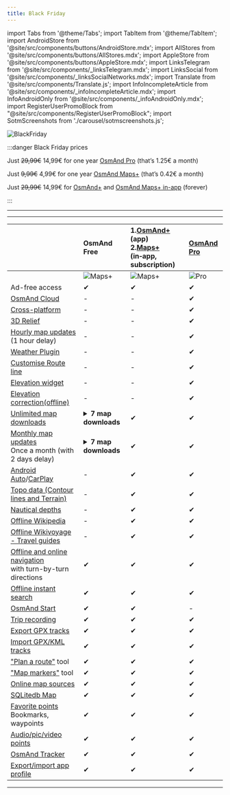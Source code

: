 ```yaml
---
title: Black Friday
---
```


import Tabs from '@theme/Tabs';
import TabItem from '@theme/TabItem';
import AndroidStore from '@site/src/components/buttons/AndroidStore.mdx';
import AllStores from '@site/src/components/buttons/AllStores.mdx';
import AppleStore from '@site/src/components/buttons/AppleStore.mdx';
import LinksTelegram from '@site/src/components/_linksTelegram.mdx';
import LinksSocial from '@site/src/components/_linksSocialNetworks.mdx';
import Translate from '@site/src/components/Translate.js';
import InfoIncompleteArticle from '@site/src/components/_infoIncompleteArticle.mdx';
import InfoAndroidOnly from '@site/src/components/_infoAndroidOnly.mdx';
import RegisterUserPromoBlock from "@site/src/components/RegisterUserPromoBlock";
import SotmScreenshots from './carousel/sotmscreenshots.js';


![BlackFriday](@site/static/img/promo/blackfriday/blackfriday_1.png)

:::danger Black Friday prices

Just <s>29,99€</s> 14,99€ for one  year [OsmAnd Pro](https://osmand.net/docs/user/purchases/android#osmand-pro) (that’s 1.25€ a month)

Just <s>9,99€</s> 4,99€ for one  year [OsmAnd Maps+](https://osmand.net/docs/user/purchases/android#maps) (that’s 0.42€ a month)

Just <s>29,99€</s> 14,99€ for [OsmAnd+](https://play.google.com/store/apps/details?id=net.osmand.plus) and [OsmAnd Maps+ in-app](https://osmand.net/docs/user/purchases/android#maps) (forever)

:::
____________

<AllStores/>

____________


||OsmAnd Free| 1.[OsmAnd+](https://osmand.net/docs/user/purchases/android.md#osmand)(app) <br/> 2.[Maps+](https://osmand.net/docs/user/purchases/android.md#maps) (in&#8209;app, subscription) | [OsmAnd Pro](https://osmand.net/docs/user/purchases/android.md#osmand-pro)|
| :------ | :------------- | :------------------ | :------------------ | 
|  | ![Maps+](@site/static/img/svg/osmand_maps.svg) | ![Maps+](@site/static/img/svg/osmand_maps_plus.svg)  |  ![Pro](@site/static/img/svg/pro_icon.svg) |
| Ad-free access | ✔ | ✔ | ✔ |
| [OsmAnd Cloud](https://osmand.net/docs/user/personal/storage.md#backup-and-restore-for-osmand-pro) | -  | -  | ✔ |
| [Cross-platform](https://osmand.net/docs/user/personal/osmand-cloud.md#cross-platform) | - | - | ✔ |
| [3D Relief](https://osmand.net/docs/user/plugins/contour-lines.md#3d-relief) | - | - | ✔ |
| [Hourly map updates](https://osmand.net/docs/user/personal/maps.md#osmand-live)<br/> (1 hour delay) | - | - | ✔ |
| [Weather Plugin](https://osmand.net/docs/user/plugins/weather.md) | - | - | ✔ |
| [Customise Route line](https://osmand.net/docs/user/navigation/guidance/map-during-navigation.md#route-line-appearance) | - | - | ✔ |
| [Elevation widget](https://osmand.net/docs/user/widgets/nav-widgets.md#elevation-widget) | - | - | ✔ |
| [Elevation correction(offline)](https://osmand.net/docs/user/map/track-context-menu.md#calculate-offline)  | - | - | ✔ |
| [Unlimited map downloads](https://osmand.net/docs/user/start-with/download-maps.md) | <details><summary>**7 map downloads**</summary>  - Map download or update is meant only download-update of a country (region) map. <br/> - *"World overview map"*, *"World altitude correction"*, *"Map fonts"* and *"Voice prompts"* are not counted as 7 possibilities to download. </details> | ✔ | ✔ |
| [Monthly map updates](https://osmand.net/docs/user/personal/maps.md#update-maps)<br/>Once a month (with 2 days delay) | <details><summary>**7 map downloads**</summary> Map update counts as download.</details> | ✔ | ✔ |
| [Android Auto](https://osmand.net/docs/user/navigation/auto-car.md)/[CarPlay](https://osmand.net/docs/user/navigation/car-play.md) | - | ✔ | ✔ |
| [Topo data (Contour lines and Terrain)](https://osmand.net/docs/user/plugins/contour-lines.md) | - | ✔ | ✔ |
| [Nautical depths](https://osmand.net/docs/user/plugins/nautical-charts.md) | - | ✔ | ✔ |
| [Offline Wikipedia](https://osmand.net/docs/user/plugins/wikipedia.md) | - | ✔ | ✔ |
| [Offline Wikivoyage - Travel guides](https://osmand.net/docs/user/plan-route/travel-guides.md)| - | ✔ | ✔ |
| [Offline and online navigation](https://osmand.net/docs/user/navigation/index.md)<br/>with turn-by-turn directions | ✔ | ✔ | ✔ |
| [Offline instant search](https://osmand.net/docs/user/search/index.md) | ✔ | ✔ | ✔ |
| [OsmAnd Start](https://osmand.net/docs/user/personal/osmand-cloud.md#osmand-start) | ✔ | ✔ | - |
| [Trip recording](https://osmand.net/docs/user/plugins/trip-recording.md) | ✔ | ✔ | ✔ |
| [Export GPX tracks](https://osmand.net/docs/user/personal/tracks.md#export-track) | ✔ | ✔ | ✔ |
| [Import GPX/KML tracks](https://osmand.net/docs/user/personal/tracks.md#import-track) | ✔ | ✔ | ✔ |
| ["Plan a route"](https://osmand.net/docs/user/plan-route/create-route.md) tool | ✔ | ✔ | ✔ |
| ["Map markers"](https://osmand.net/docs/user/personal/markers.md) tool | ✔ | ✔ | ✔ |
| [Online map sources](https://osmand.net/docs/user/plugins/online-map.md) | ✔ | ✔ | ✔ | 
| [SQLitedb Map](https://osmand.net/docs/user/map/raster-maps.md#manage-raster-maps) | ✔ | ✔ | ✔ |
| [Favorite points](https://osmand.net/docs/user/map/point-layers-on-map.md)<br/>Bookmarks, waypoints | ✔ | ✔ | ✔ |
| [Audio/pic/video points](https://osmand.net/docs/user/plugins/audio-video-notes.md) | ✔ | ✔ | ✔ |
| [OsmAnd Tracker](https://osmand.net/docs/user/plugins/osmand-tracker.md) | ✔ | ✔ | ✔ |
| [Export/import app profile](https://osmand.net/docs/user/personal/profiles.md#actions) | ✔ | ✔ | ✔ |


_________________

<AllStores/>